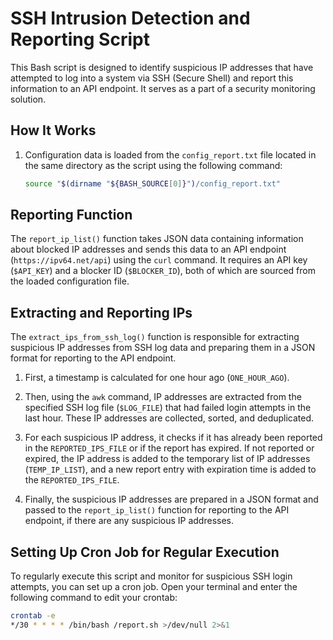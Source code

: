 # SSH Intrusion Detection and Reporting Script

This Bash script is designed to identify suspicious IP addresses that have attempted to log into a system via SSH (Secure Shell) and report this information to an API endpoint. It serves as a part of a security monitoring solution.

## How It Works

1. Configuration data is loaded from the `config_report.txt` file located in the same directory as the script using the following command:
   ```bash
   source "$(dirname "${BASH_SOURCE[0]}")/config_report.txt"


## Reporting Function

The `report_ip_list()` function takes JSON data containing information about blocked IP addresses and sends this data to an API endpoint (`https://ipv64.net/api`) using the `curl` command. It requires an API key (`$API_KEY`) and a blocker ID (`$BLOCKER_ID`), both of which are sourced from the loaded configuration file.

## Extracting and Reporting IPs

The `extract_ips_from_ssh_log()` function is responsible for extracting suspicious IP addresses from SSH log data and preparing them in a JSON format for reporting to the API endpoint.

1. First, a timestamp is calculated for one hour ago (`ONE_HOUR_AGO`).

2. Then, using the `awk` command, IP addresses are extracted from the specified SSH log file (`$LOG_FILE`) that had failed login attempts in the last hour. These IP addresses are collected, sorted, and deduplicated.

3. For each suspicious IP address, it checks if it has already been reported in the `REPORTED_IPS_FILE` or if the report has expired. If not reported or expired, the IP address is added to the temporary list of IP addresses (`TEMP_IP_LIST`), and a new report entry with expiration time is added to the `REPORTED_IPS_FILE`.

4. Finally, the suspicious IP addresses are prepared in a JSON format and passed to the `report_ip_list()` function for reporting to the API endpoint, if there are any suspicious IP addresses.

## Setting Up Cron Job for Regular Execution

To regularly execute this script and monitor for suspicious SSH login attempts, you can set up a cron job. Open your terminal and enter the following command to edit your crontab:

```bash
crontab -e
*/30 * * * * /bin/bash /report.sh >/dev/null 2>&1





